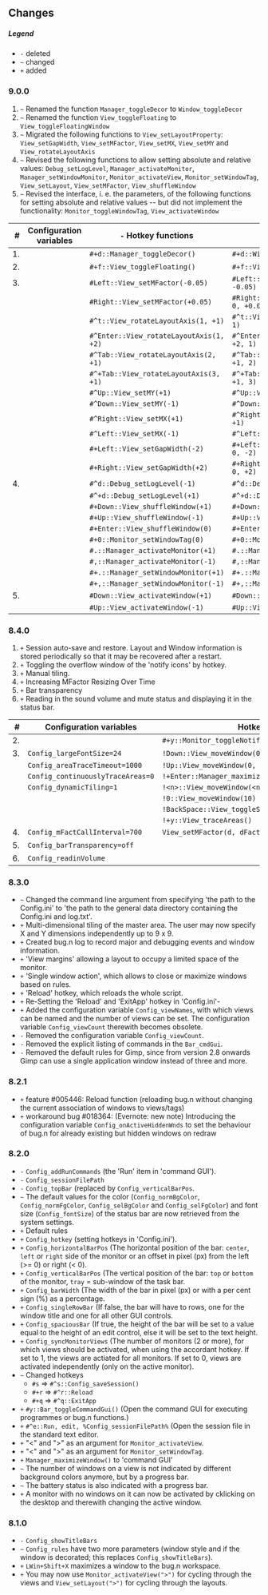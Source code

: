 ## Changes

##### Legend

* `-` deleted
* `~` changed
* `+` added

### 9.0.0

1. `~` Renamed the function `Manager_toggleDecor` to `Window_toggleDecor`
2. `~` Renamed the function `View_toggleFloating` to `View_toggleFloatingWindow`
3. `~` Migrated the following functions to `View_setLayoutProperty`: `View_setGapWidth`, `View_setMFactor`, `View_setMX`,
`View_setMY` and `View_rotateLayoutAxis`
4. `~` Revised the following functions to allow setting absolute and relative values: `Debug_setLogLevel`,
`Manager_activateMonitor`, `Manager_setWindowMonitor`, `Monitor_activateView`, `Monitor_setWindowTag`, `View_setLayout`,
`View_setMFactor`, `View_shuffleWindow`
5. `~` Revised the interface, i. e. the parameters, of the following functions for setting absolute and relative values -- but did
not implement the functionality: `Monitor_toggleWindowTag`, `View_activateWindow`

|  # | Configuration variables | `-` Hotkey functions                    | `+` Hotkey functions                                  |
| --:| ----------------------- | --------------------------------------- | ----------------------------------------------------- |
| 1. |                         | `#+d::Manager_toggleDecor()`            | `#+d::Window_toggleDecor()`                           |
| 2. |                         | `#+f::View_toggleFloating()`            | `#+f::View_toggleFloatingWindow()`                    |
| 3. |                         | `#Left::View_setMFactor(-0.05)`         | `#Left::View_setLayoutProperty("MFactor", 0, -0.05)`  |
|    |                         | `#Right::View_setMFactor(+0.05)`        | `#Right::View_setLayoutProperty("MFactor", 0, +0.05)` |
|    |                         | `#^t::View_rotateLayoutAxis(1, +1)`     | `#^t::View_setLayoutProperty("Axis", 0, +1, 1)`       |
|    |                         | `#^Enter::View_rotateLayoutAxis(1, +2)` | `#^Enter::View_setLayoutProperty("Axis", 0, +2, 1)`   |
|    |                         | `#^Tab::View_rotateLayoutAxis(2, +1)`   | `#^Tab::View_setLayoutProperty("Axis", 0, +1, 2)`     |
|    |                         | `#^+Tab::View_rotateLayoutAxis(3, +1)`  | `#^+Tab::View_setLayoutProperty("Axis", 0, +1, 3)`    |
|    |                         | `#^Up::View_setMY(+1)`                  | `#^Up::View_setLayoutProperty("MY", 0, +1)`           |
|    |                         | `#^Down::View_setMY(-1)`                | `#^Down::View_setLayoutProperty("MY", 0, -1)`         |
|    |                         | `#^Right::View_setMX(+1)`               | `#^Right::View_setLayoutProperty("MX", 0, +1)`        |
|    |                         | `#^Left::View_setMX(-1)`                | `#^Left::View_setLayoutProperty("MX", 0, -1)`         |
|    |                         | `#+Left::View_setGapWidth(-2)`          | `#+Left::View_setLayoutProperty("GapWidth", 0, -2)`   |
|    |                         | `#+Right::View_setGapWidth(+2)`         | `#+Right::View_setLayoutProperty("GapWidth", 0, +2)`  |
| 4. |                         | `#^d::Debug_setLogLevel(-1)`            | `#^d::Debug_setLogLevel(0, -1)`                       |
|    |                         | `#^+d::Debug_setLogLevel(+1)`           | `#^+d::Debug_setLogLevel(0, +1)`                      |
|    |                         | `#+Down::View_shuffleWindow(+1)`        | `#+Down::View_shuffleWindow(0, +1)`                   |
|    |                         | `#+Up::View_shuffleWindow(-1)`          | `#+Up::View_shuffleWindow(0, -1)`                     |
|    |                         | `#+Enter::View_shuffleWindow(0)`        | `#+Enter::View_shuffleWindow(1)`                      |
|    |                         | `#+0::Monitor_setWindowTag(0)`          | `#+0::Monitor_setWindowTag(10)`                       |
|    |                         | `#.::Manager_activateMonitor(+1)`       | `#.::Manager_activateMonitor(0, +1)`                  |
|    |                         | `#,::Manager_activateMonitor(-1)`       | `#,::Manager_activateMonitor(0, -1)`                  |
|    |                         | `#+.::Manager_setWindowMonitor(+1)`     | `#+.::Manager_setWindowMonitor(0, +1)`                |
|    |                         | `#+,::Manager_setWindowMonitor(-1)`     | `#+,::Manager_setWindowMonitor(0, -1)`                |
| 5. |                         | `#Down::View_activateWindow(+1)`        | `#Down::View_activateWindow(0, +1)`                   |
|    |                         | `#Up::View_activateWindow(-1)`          | `#Up::View_activateWindow(0, -1)`                     |

### 8.4.0

1. `+` Session auto-save and restore. Layout and Window information is stored
periodically so that it may be recovered after a restart.
2. `+` Toggling the overflow window of the 'notify icons' by hotkey.
3. `+` Manual tiling.
4. `+` Increasing MFactor Resizing Over Time
5. `+` Bar transparency
6. `+` Reading in the sound volume and mute status and displaying it in the status bar.

| #   | Configuration variables           | Hotkeys                                         |
| ---:| --------------------------------- | ----------------------------------------------- |
|  2. |                                   | `#+y::Monitor_toggleNotifyIconOverflowWindow()` |
|  3. | `Config_largeFontSize=24`         | `!Down::View_moveWindow(0, +1)`                 |
|     | `Config_areaTraceTimeout=1000`    | `!Up::View_moveWindow(0, -1)`                   |
|     | `Config_continuouslyTraceAreas=0` | `!+Enter::Manager_maximizeWindow()`             |
|     | `Config_dynamicTiling=1`          | `!<n>::View_moveWindow(<n>)`                    |
|     |                                   | `!0::View_moveWindow(10)`                       |
|     |                                   | `!BackSpace::View_toggleStackArea()`            |
|     |                                   | `!+y::View_traceAreas()`                        |
|  4. | `Config_mFactCallInterval=700`    | `View_setMFactor(d, dFact=1)`                   |
|  5. | `Config_barTransparency=off`      |                                                 |
|  6. | `Config_readinVolume`             |                                                 |

### 8.3.0

* `~` Changed the command line argument from specifying 'the path to the
Config.ini' to 'the path to the general data directory containing the
Config.ini and log.txt'.
* `+` Multi-dimensional tiling of the master area. The user may now specify X
and Y dimensions independently up to 9 x 9.
* `+` Created bug.n log to record major and debugging events and window
information.
* `+` 'View margins' allowing a layout to occupy a limited space of the
monitor.
* `+` 'Single window action', which allows to close or maximize windows based
on rules.
* `+` 'Reload' hotkey, which reloads the whole script.
* `+` Re-Setting the 'Reload' and 'ExitApp' hotkey in 'Config.ini'-
* `+` Added the configuration variable `Config_viewNames`, with which views can
be named and the number of views can be set. The configuration variable
`Config_viewCount` therewith becomes obsolete.
* `-` Removed the configuration variable `Config_viewCount`.
* `-` Removed the explicit listing of commands in the `Bar_cmdGui`.
* `-` Removed the default rules for Gimp, since from version 2.8 onwards Gimp
can use a single application window instead of three and more.

### 8.2.1

* `+` feature #005446: Reload function (reloading bug.n without changing the
current association of windows to views/tags)
* `+` workaround bug #018364: (Evernote: new note) Introducing the
configuration variable `Config_onActiveHiddenWnds` to set the behaviour of
bug.n for already existing but hidden windows on redraw

### 8.2.0

* `-` `Config_addRunCommands` (the 'Run' item in 'command GUI').
* `-` `Config_sessionFilePath`
* `-` `Config_topBar` (replaced by `Config_verticalBarPos`.
* `~` The default values for the color (`Config_normBgColor`,
`Config_normFgColor`, `Config_selBgColor` and `Config_selFgColor`) and font
size (`Config_fontSize`) of the status bar are now retrieved from the system
settings.
* `+` Default rules
* `+` `Config_hotkey` (setting hotkeys in 'Config.ini').
* `+` `Config_horizontalBarPos` (The horizontal position of the bar: `center`,
`left` or `right` side of the monitor or an offset in pixel (px) from the left
(>= 0) or right (< 0).
* `+` `Config_verticalBarPos` (The vertical position of the bar: `top` or
`bottom` of the monitor, `tray` = sub-window of the task bar.
* `+` `Config_barWidth` (The width of the bar in pixel (px) or with a per cent
sign (%) as a percentage.
* `+` `Config_singleRowBar` (If false, the bar will have to rows, one for the
window title and one for all other GUI controls.
* `+` `Config_spaciousBar` (If true, the height of the bar will be set to a
value equal to the height of an edit control, else it will be set to the text
height.
* `+` `Config_syncMonitorViews` (The number of monitors (2 or more), for which
views should be activated, when using the accordant hotkey. If set to 1, the
views are actiated for all monitors. If set to 0, views are activated
independently (only on the active monitor).
* `~` Changed hotkeys
  + `#s` => `#^s::Config_saveSession()`
  + `#+r` => `#^r::Reload`
  + `#+q` => `#^q::ExitApp`
* `+` `#y::Bar_toggleCommandGui()` (Open the command GUI for executing
programmes or bug.n functions.)
* `+` `#^e::Run, edit, %Config_sessionFilePath%` (Open the session file in the
standard text editor.
* `+` "<" and ">" as an argument for `Monitor_activateView`.
* `+` "<" and ">" as an argument for `Monitor_setWindowTag`.
* `+` `Manager_maximizeWindow()` to 'command GUI'
* `~` The number of windows on a view is not indicated by different background
colors anymore, but by a progress bar.
* `~` The battery status is also indicated with a progress bar.
* `+` A monitor with no windows on it can now be activated by cklicking on the
desktop and therewith changing the active window.

### 8.1.0

* `-` `Config_showTitleBars`
* `~` `Config_rules` have two more parameters (window style and if the window
is decorated; this replaces `Config_showTitleBars`).
* `+` `LWin+Shift+X` maximizes a window to the bug.n workspace.
* `+` You may now use `Monitor_activateView(">")` for cycling through the views
and `View_setLayout(">")` for cycling through the layouts.
